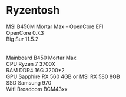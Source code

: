 # Ryzentosh
MSI B450M Mortar Max - OpenCore EFI<br/>
OpenCore 0.7.3<br/>
Big Sur 11.5.2<br/>
<br/><br/>
Mainboard B450 Mortar Max<br/>
CPU	Ryzen 7 3700X<br/>
RAM	DDR4 16G 3200*2<br/>
GPU	Sapphire RX 560 4GB or MSI RX 580 8GB <br/>
SSD	Samsung 970<br/>
Wifi Broadcom BCM43xx<br/>
